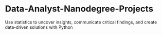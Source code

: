 # Data-Analyst-Nanodegree-Projects
Use statistics to uncover insights, communicate critical findings, and create data-driven solutions with Python
